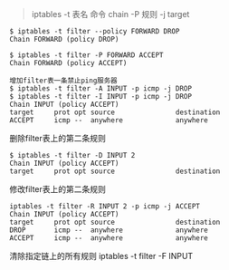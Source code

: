> iptables -t 表名 命令 chain -P 规则 -j target

```
$ iptables -t filter --policy FORWARD DROP
Chain FORWARD (policy DROP)

$ iptables -t filter -P FORWARD ACCEPT
Chain FORWARD (policy ACCEPT)
```
```
增加filter表一条禁止ping服务器
$ iptables -t filter -A INPUT -p icmp -j DROP
$ iptables -t filter -I INPUT -p icmp -j DROP
Chain INPUT (policy ACCEPT)
target     prot opt source               destination         
ACCEPT     icmp --  anywhere             anywhere
```

删除filter表上的第二条规则
```
$ iptables -t filter -D INPUT 2
Chain INPUT (policy ACCEPT)
target     prot opt source               destination
```

修改filter表上的第二条规则
```
iptables -t filter -R INPUT 2 -p icmp -j ACCEPT
Chain INPUT (policy ACCEPT)
target     prot opt source               destination         
DROP       icmp --  anywhere             anywhere            
ACCEPT     icmp --  anywhere             anywhere
```

清除指定链上的所有规则
iptables -t filter -F INPUT
